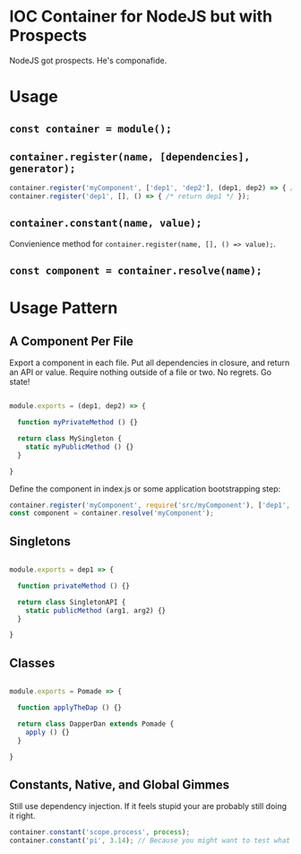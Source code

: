 # IOC Container for NodeJS but with Prospects

NodeJS got prospects. He's componafide.


# Usage

## `const container = module();`
## `container.register(name, [dependencies], generator);`

```javascript
container.register('myComponent', ['dep1', 'dep2'], (dep1, dep2) => { /* return myComponent */ });
container.register('dep1', [], () => { /* return dep1 */ });
```

## `container.constant(name, value);`

Convienience method for `container.register(name, [], () => value);`.

## `const component = container.resolve(name);`



# Usage Pattern

## A Component Per File

Export a component in each file. Put all dependencies in closure, and return an API or value. Require nothing outside of a file or two. No regrets. Go state!

```javascript

module.exports = (dep1, dep2) => {

  function myPrivateMethod () {}

  return class MySingleton {
    static myPublicMethod () {}
  }

}
```

Define the component in index.js or some application bootstrapping step:

```javascript
container.register('myComponent', require('src/myComponent'), ['dep1', 'dep2']);
const component = container.resolve('myComponent');
```


## Singletons

```javascript

module.exports = dep1 => {

  function privateMethod () {}

  return class SingletonAPI {
    static publicMethod (arg1, arg2) {}
  }

}

```


## Classes

```javascript

module.exports = Pomade => {

  function applyTheDap () {}

  return class DapperDan extends Pomade {
    apply () {}
  }

}

```


## Constants, Native, and Global Gimmes

Still use dependency injection. If it feels stupid your are probably still doing it right.

```javascript
container.constant('scope.process', process);
container.constant('pi', 3.14); // Because you might want to test what happens to your code when the universe implodes and pi changes to 23.
```
